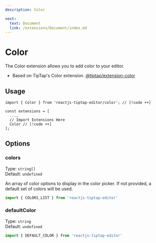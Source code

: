 ```yaml
---
description: Color

next:
  text: Document
  link: /extensions/Document/index.md
---
```


# Color

The Color extension allows you to add color to your editor.

- Based on TipTap's Color extension. [@tiptap/extension-color](https://tiptap.dev/docs/editor/extensions/functionality/color)

## Usage

```tsx
import { Color } from 'reactjs-tiptap-editor/color'; // [!code ++]

const extensions = [
  ...,
  // Import Extensions Here
  Color // [!code ++]
];
```

## Options

### colors

Type: `string[]`\
Default: `undefined`

An array of color options to display in the color picker. If not provided, a default set of colors will be used.

```js
import { COLORS_LIST } from 'reactjs-tiptap-editor'
```

### defaultColor

Type: `string`\
Default: `undefined`

```js
import { DEFAULT_COLOR } from 'reactjs-tiptap-editor'
```
